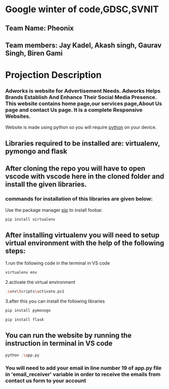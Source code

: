 # Google winter of code,GDSC,SVNIT
## Team Name: Pheonix
## Team members: Jay Kadel, Akash singh, Gaurav Singh, Biren Gami
# Projection Description
### Adworks is website for Advertisement Needs. Adworks Helps Brands Establish And Enhance Their Social Media Presence. This website contains home page,our services page,About Us page and contact Us page. It is a complete Responsive Websites.
Website is made using python so you will require [python](https://www.python.org/downloads/) on your device.

## Libraries required to be installed are: virtualenv, pymongo and flask
## After cloning the repo you will have to open vscode with vscode here in the cloned folder and install the given libraries.
### commands for installation of this libraries are given below:
Use the package manager [pip](https://pip.pypa.io/en/stable/) to install foobar. 

```bash
pip install virtualenv
```
## After installing virtualenv you will need to setup virtual environment with the help of the following steps:
1.run the following code in the terminal in VS code
```bash
virtualenv env
```
2.activate the virtual environment
```bash
.\env\Scripts\activate.ps1 
```
3.after this you can install the following libraries
```bash
pip install pymonogo
```
```bash
pip install flask
```

## You can run the website by running the instruction in terminal in VS code
```bash
python .\app.py
```
### You will need to add your email in line number 19 of app.py file in 'email_receiver' variable in order to receive the emails from contact us form to your account
